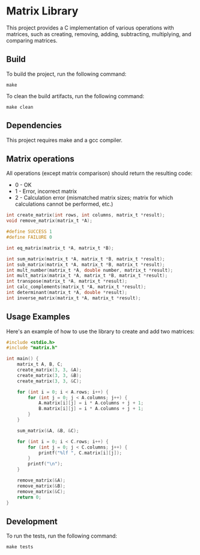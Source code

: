 # Matrix Library

This project provides a C implementation of various operations with matrices, such as creating, removing, adding, subtracting, multiplying, and comparing matrices.

## Build

To build the project, run the following command:
```
make
```

To clean the build artifacts, run the following command:
```
make clean
```

## Dependencies

This project requires make and a gcc compiler.

## Matrix operations

All operations (except matrix comparison) should return the resulting code:
- 0 - OK
- 1 - Error, incorrect matrix
- 2 - Calculation error (mismatched matrix sizes; matrix for which calculations cannot be performed, etc.)

```c
int create_matrix(int rows, int columns, matrix_t *result);
void remove_matrix(matrix_t *A);
```

```c
#define SUCCESS 1
#define FAILURE 0

int eq_matrix(matrix_t *A, matrix_t *B);
```

```c
int sum_matrix(matrix_t *A, matrix_t *B, matrix_t *result);
int sub_matrix(matrix_t *A, matrix_t *B, matrix_t *result);
int mult_number(matrix_t *A, double number, matrix_t *result);
int mult_matrix(matrix_t *A, matrix_t *B, matrix_t *result);
int transpose(matrix_t *A, matrix_t *result);
int calc_complements(matrix_t *A, matrix_t *result);
int determinant(matrix_t *A, double *result);
int inverse_matrix(matrix_t *A, matrix_t *result);
```

## Usage Examples

Here's an example of how to use the library to create and add two matrices:

```c
#include <stdio.h>
#include "matrix.h"

int main() {
    matrix_t A, B, C;
    create_matrix(3, 3, &A);
    create_matrix(3, 3, &B);
    create_matrix(3, 3, &C);

    for (int i = 0; i < A.rows; i++) {
        for (int j = 0; j < A.columns; j++) {
            A.matrix[i][j] = i * A.columns + j + 1;
            B.matrix[i][j] = i * A.columns + j + 1;
        }
    }

    sum_matrix(&A, &B, &C);

    for (int i = 0; i < C.rows; i++) {
        for (int j = 0; j < C.columns; j++) {
            printf("%lf ", C.matrix[i][j]);
        }
        printf("\n");
    }

    remove_matrix(&A);
    remove_matrix(&B);
    remove_matrix(&C);
    return 0;
}
```

## Development

To run the tests, run the following command:
```
make tests
```